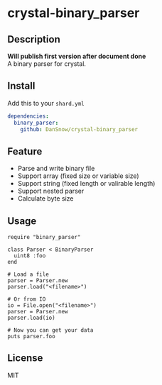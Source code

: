 crystal-binary_parser
=====================

## Description ##

**Will publish first version after document done**  
A binary parser for crystal.

## Install ##

Add this to your `shard.yml`  
```yml
dependencies:
  binary_parser:
    github: DanSnow/crystal-binary_parser
```

## Feature ##

- Parse and write binary file
- Support array (fixed size or variable size)
- Support string (fixed length or valirable length)
- Support nested parser
- Calculate byte size

## Usage ##

```crystal
require "binary_parser"

class Parser < BinaryParser
  uint8 :foo
end

# Load a file
parser = Parser.new
parser.load("<filename>")

# Or from IO
io = File.open("<filename>")
parser = Parser.new
parser.load(io)

# Now you can get your data
puts parser.foo
```

## License ##
MIT
